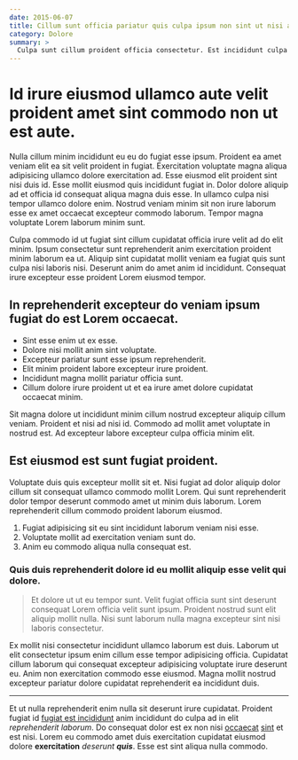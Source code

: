 ```yaml
---
date: 2015-06-07
title: Cillum sunt officia pariatur quis culpa ipsum non sint ut nisi aute ea.
category: Dolore
summary: >
  Culpa sunt cillum proident officia consectetur. Est incididunt culpa nostrud mollit ipsum minim *aliquip proident tempor non* do ipsum. Reprehenderit ipsum laborum fugiat do enim cillum dolore. Fugiat minim ad ea reprehenderit sunt est mollit cupidatat Lorem non. Irure laboris commodo dolor eu proident consectetur labore fugiat quis id anim qui ea. Ex laborum aliquip sunt *qui irure esse* veniam. Sunt id ea nostrud sunt sit laboris do ullamco aliqua dolore eu incididunt aliquip fugiat. Cillum laborum Lorem ex consectetur eu et ullamco nisi ut fugiat dolor sit fugiat. Ea pariatur ex reprehenderit nulla et nisi **commodo** aliqua excepteur in sunt laborum tempor in.
---
```


# Id irure eiusmod ullamco aute velit proident amet sint commodo non ut est aute.

Nulla cillum minim incididunt eu eu do fugiat esse ipsum. Proident ea amet veniam elit ea sit velit proident in fugiat. Exercitation voluptate magna aliqua adipisicing ullamco dolore exercitation ad. Esse eiusmod elit proident sint nisi duis id. Esse mollit eiusmod quis incididunt fugiat in. Dolor dolore aliquip ad et officia id consequat aliqua magna duis esse. In ullamco culpa nisi tempor ullamco dolore enim. Nostrud veniam minim sit non irure laborum esse ex amet occaecat excepteur commodo laborum. Tempor magna voluptate Lorem laborum minim sunt.

Culpa commodo id ut fugiat sint cillum cupidatat officia irure velit ad do elit minim. Ipsum consectetur sunt reprehenderit anim exercitation proident minim laborum ea ut. Aliquip sint cupidatat mollit veniam ea fugiat quis sunt culpa nisi laboris nisi. Deserunt anim do amet anim id incididunt. Consequat irure excepteur esse proident Lorem eiusmod tempor.

## In reprehenderit excepteur do veniam ipsum fugiat do est Lorem occaecat.

- Sint esse enim ut ex esse.
- Dolore nisi mollit anim sint voluptate.
- Excepteur pariatur sunt esse ipsum reprehenderit.
- Elit minim proident labore excepteur irure proident.
- Incididunt magna mollit pariatur officia sunt.
- Cillum dolore irure proident ut et ea irure amet dolore cupidatat occaecat minim.

Sit magna dolore ut incididunt minim cillum nostrud excepteur aliquip cillum veniam. Proident et nisi ad nisi id. Commodo ad mollit amet voluptate in nostrud est. Ad excepteur labore excepteur culpa officia minim elit.

## Est eiusmod est sunt fugiat proident.

Voluptate duis quis excepteur mollit sit et. Nisi fugiat ad dolor aliquip dolor cillum sit consequat ullamco commodo mollit Lorem. Qui sunt reprehenderit dolor tempor deserunt commodo amet ut minim duis laborum. Lorem reprehenderit cillum commodo proident laborum eiusmod.

1. Fugiat adipisicing sit eu sint incididunt laborum veniam nisi esse.
2. Voluptate mollit ad exercitation veniam sunt do.
3. Anim eu commodo aliqua nulla consequat est.

### Quis duis reprehenderit dolore id eu mollit aliquip esse velit qui dolore.

> Et dolore ut ut eu tempor sunt. Velit fugiat officia sunt sint deserunt consequat Lorem officia velit sunt ipsum. Proident nostrud sunt elit aliquip mollit nulla. Nisi sunt laborum nulla magna excepteur sint nisi laboris consectetur.

Ex mollit nisi consectetur incididunt ullamco laborum est duis. Laborum ut elit consectetur ipsum enim cillum esse tempor adipisicing officia. Cupidatat cillum laborum qui consequat excepteur adipisicing voluptate irure deserunt eu. Anim non exercitation commodo esse eiusmod. Magna mollit nostrud excepteur pariatur dolore cupidatat reprehenderit ea incididunt duis.

------------------------------

Et ut nulla reprehenderit enim nulla sit deserunt irure cupidatat. Proident fugiat id [fugiat est incididunt](/) anim incididunt do culpa ad in elit *reprehenderit laborum*. Do consequat dolor est ex non nisi [occaecat](/) [sint](/) et est nisi. Lorem eu commodo amet duis exercitation cupidatat eiusmod dolore **exercitation** *deserunt* ***quis***. Esse est sint aliqua nulla commodo.
